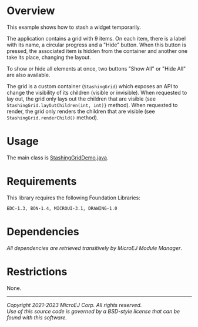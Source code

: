 # Overview

This example shows how to stash a widget temporarily.

The application contains a grid with 9 items.
On each item, there is a label with its name, a circular progress and a "Hide" button.
When this button is pressed, the associated item is hidden from the container and another one take its place, changing the layout.

To show or hide all elements at once, two buttons "Show All" or "Hide All" are also available.

The grid is a custom container (`StashingGrid`) which exposes an API to change the visibility of its children (visible or invisible). 
When requested to lay out, the grid only lays out the children that are visible (see `StashingGrid.layOutChildren(int, int)}` method).
When requested to render, the grid only renders the children that are visible (see `StashingGrid.renderChild()` method).

# Usage

The main class is [StashingGridDemo.java](src/main/java/com/microej/example/mwt/stashing-grid/StashingGridDemo.java).

# Requirements

This library requires the following Foundation Libraries:

    EDC-1.3, BON-1.4, MICROUI-3.1, DRAWING-1.0

# Dependencies

_All dependencies are retrieved transitively by MicroEJ Module Manager_.

# Restrictions

None.

---  
_Copyright 2021-2023 MicroEJ Corp. All rights reserved._  
_Use of this source code is governed by a BSD-style license that can be found with this software._  
